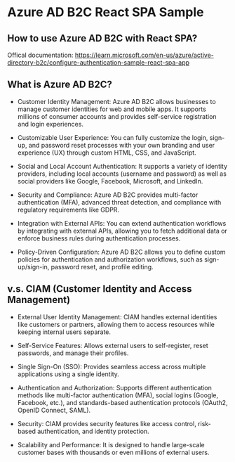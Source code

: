 # Azure AD B2C React SPA Sample


## How to use Azure AD B2C with React SPA?

Offical documentation: https://learn.microsoft.com/en-us/azure/active-directory-b2c/configure-authentication-sample-react-spa-app

## What is Azure AD B2C?

- Customer Identity Management: Azure AD B2C allows businesses to manage customer identities for web and mobile apps. It supports millions of consumer accounts and provides self-service registration and login experiences.

- Customizable User Experience: You can fully customize the login, sign-up, and password reset processes with your own branding and user experience (UX) through custom HTML, CSS, and JavaScript.

- Social and Local Account Authentication: It supports a variety of identity providers, including local accounts (username and password) as well as social providers like Google, Facebook, Microsoft, and LinkedIn.

- Security and Compliance: Azure AD B2C provides multi-factor authentication (MFA), advanced threat detection, and compliance with regulatory requirements like GDPR.

- Integration with External APIs: You can extend authentication workflows by integrating with external APIs, allowing you to fetch additional data or enforce business rules during authentication processes.

- Policy-Driven Configuration: Azure AD B2C allows you to define custom policies for authentication and authorization workflows, such as sign-up/sign-in, password reset, and profile editing.

## v.s. CIAM (Customer Identity and Access Management)

- External User Identity Management: CIAM handles external identities like customers or partners, allowing them to access resources while keeping internal users separate.

- Self-Service Features: Allows external users to self-register, reset passwords, and manage their profiles.

- Single Sign-On (SSO): Provides seamless access across multiple applications using a single identity.
- Authentication and Authorization: Supports different authentication methods like multi-factor authentication (MFA), social logins (Google, Facebook, etc.), and standards-based authentication protocols (OAuth2, OpenID Connect, SAML).

- Security: CIAM provides security features like access control, risk-based authentication, and identity protection.

- Scalability and Performance: It is designed to handle large-scale customer bases with thousands or even millions of external users.
